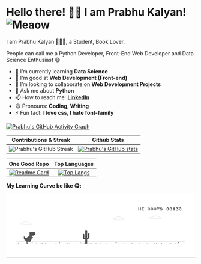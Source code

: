 <!-- ### Hi there 👋 -->

<!--
**prabhu30/prabhu30** is a ✨ _special_ ✨ repository because its `README.md` (this file) appears on your GitHub profile.

Here are some ideas to get you started:

- 🔭 I’m currently working on ...
- 🌱 I’m currently learning ...
- 👯 I’m looking to collaborate on ...
- 🤔 I’m looking for help with ...
- 💬 Ask me about ...
- 📫 How to reach me: ...
- 😄 Pronouns: ...
- ⚡ Fun fact: ...
-->




# Hello there! 👋🏻 I am Prabhu Kalyan! <img src="https://i.imgur.com/veZrcC7.gif" alt="Meaow" width="50" />

I am Prabhu Kalyan 🙋🏻‍♂️, a Student, Book Lover.

People can call me a Python Developer, Front-End Web Developer and Data Science Enthusiast 😄

<!--
- 🔭 I’m currently working on **Data Science & Web Development**
-->

- 🌱 I’m currently learning **Data Science**
- 🔭 I'm good at **Web Development (Front-end)**
- 👯 I’m looking to collaborate on **Web Development Projects**
- 💬 Ask me about **Python**
- 📫 How to reach me: **[LinkedIn](https://www.linkedin.com/in/prabhu-kalyan-korivi-44630916b/)**
- 😄 Pronouns: **Coding, Writing**
- ⚡ Fun fact: **I love css, I hate font-family**

<!-- <p align="center"> <img src="https://komarev.com/ghpvc/?username=prabhu30" alt="prabhu30" /> </p> -->

[![Prabhu's GitHub Activity Graph](https://activity-graph.herokuapp.com/graph?username=prabhu30&theme=xcode)](https://git.io/JsQpD)


|Contributions & Streak|Github Stats|
|:---:|:---:| 
|![Prabhu's GitHub Streak](https://github-readme-streak-stats.herokuapp.com/?user=prabhu30&theme=blueberry)| [![Prabhu's GitHub stats](https://github-readme-stats.vercel.app/api?username=prabhu30&theme=tokyonight)](https://github.com/prabhu30/github-readme-stats)|

|One Good Repo|Top Languages|
|:---:|:---:| 
|[![Readme Card](https://github-readme-stats.vercel.app/api/pin/?username=prabhu30&repo=coding&show_owner=true&theme=prussian)](https://github.com/prabhu30/github-readme-stats)| [![Top Langs](https://github-readme-stats.vercel.app/api/top-langs/?username=prabhu30&theme=react)](https://github.com/prabhu30/github-readme-stats)|

**My Learning Curve be like 😋:**

![Dino](https://github.com/prabhu30/prabhu30/blob/main/dino.gif?raw=true)
